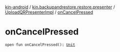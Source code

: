 [kin-android](../../index.md) / [kin.backupandrestore.restore.presenter](../index.md) / [UploadQRPresenterImpl](index.md) / [onCancelPressed](./on-cancel-pressed.md)

# onCancelPressed

`open fun onCancelPressed(): `[`Unit`](https://kotlinlang.org/api/latest/jvm/stdlib/kotlin/-unit/index.html)